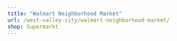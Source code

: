 ```yaml
---
title: "Walmart Neighborhood Market"
url: /west-valley-city/walmart-neighborhood-market/
shop: Supermarkt
---
```

